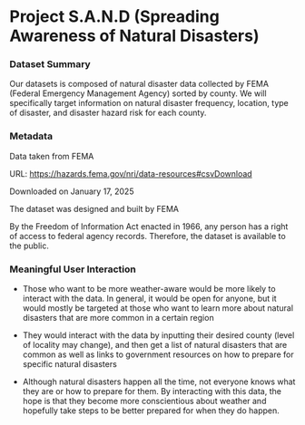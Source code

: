 # **Project S.A.N.D (Spreading Awareness of Natural Disasters)**

### Dataset Summary

Our datasets is composed of natural disaster data collected by FEMA (Federal Emergency Management Agency) sorted by county. We will specifically target information on natural disaster frequency, location, type of disaster, and disaster hazard risk for each county. 

### Metadata

Data taken from FEMA

URL: https://hazards.fema.gov/nri/data-resources#csvDownload

Downloaded on January 17, 2025

The dataset was designed and built by FEMA

By the Freedom of Information Act enacted in 1966, any person has a right of access to federal agency records. Therefore, the dataset is available to the public. 

### Meaningful User Interaction
- Those who want to be more weather-aware would be more likely to interact with the data. In general, it would be open for anyone, but it would mostly be targeted at those who want to learn more about natural disasters that are more common in a certain region

- They would interact with the data by inputting their desired county (level of locality may change), and then get a list of natural disasters that are common as well as links to government resources on how to prepare for specific natural disasters

- Although natural disasters happen all the time, not everyone knows what they are or how to prepare for them. By interacting with this data, the hope is that they become more conscientious about weather and hopefully take steps to be better prepared for when they do happen.
